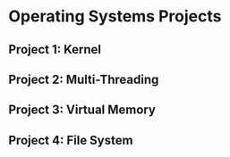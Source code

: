 # Operating Systems Projects

## Project 1: Kernel

## Project 2: Multi-Threading

## Project 3: Virtual Memory

## Project 4: File System

